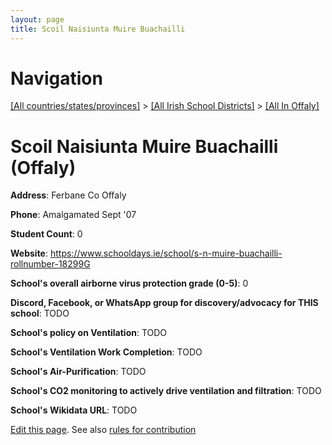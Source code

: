 ```yaml
---
layout: page
title: Scoil Naisiunta Muire Buachailli
---
```

# Navigation

[[All countries/states/provinces]](../../..) > [[All Irish School Districts]](../..) > [[All In Offaly]](..)

# Scoil Naisiunta Muire Buachailli (Offaly)

**Address**: Ferbane Co Offaly

**Phone**: Amalgamated Sept '07

**Student Count**: 0

**Website**: <https://www.schooldays.ie/school/s-n-muire-buachailli-rollnumber-18299G>

**School's overall airborne virus protection grade (0-5)**: 0

**Discord, Facebook, or WhatsApp group for discovery/advocacy for THIS school**: TODO

**School's policy on Ventilation**: TODO

**School's Ventilation Work Completion**: TODO

**School's Air-Purification**: TODO

**School's CO2 monitoring to actively drive ventilation and filtration**: TODO

**School's Wikidata URL**: TODO


[Edit this page](https://github.com/ventilate-schools/Ireland/edit/main/./Offaly/Scoil_Naisiunta_Muire_Buachailli.md). See also [rules for contribution](../../../contribution-rules/)